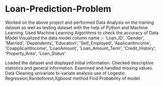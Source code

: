 # Loan-Prediction-Problem
Worked on the above project and performed Data Analysis on the training dataset as well as 
testing dataset with the help of Python and Machine Learning. Used Machine Learning Algorithms 
to check the accuracy of Data Model Visualized the data model
column name :- 'Loan_ID', 'Gender', 'Married', 'Dependents', 'Education',
       'Self_Employed', 'ApplicantIncome', 'CoapplicantIncome', 'LoanAmount',
       'Loan_Amount_Term', 'Credit_History', 'Property_Area', 'Loan_Status'

Loaded the dataset and displayed initial information.
Checked descriptive statistics and general information.
Examined and handled missing values.
Data Cleaning
univariate bi-variate analysis
use of Logestic Regression,Randoforest,Xgboost method
Find Probability of model
